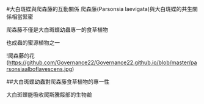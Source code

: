 #大白斑蝶與爬森藤的互動關係
爬森藤(Parsonsia laevigata)與大白斑蝶的共生關係相當緊密

爬森藤不僅是大白斑蝶幼蟲專一的食草植物

也成蟲的蜜源植物之一

!爬森藤的花(https://github.com/Governance22/Governance22.github.io/blob/master/parsonsiaalboflavescens.jpg)

##大白斑蝶幼蟲對爬森藤食草植物的專一性

大白斑蝶能吸收爬斯騰餒部的生物鹼
